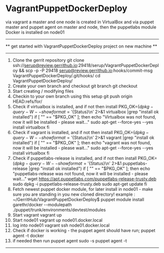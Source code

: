 # VagrantPuppetDockerDeploy
via vagrant a master and one node is created in VirtualBox and via puppet master and puppet agent on master and node, then the puppetlabs module Docker is installed on node01

***********************************************************************
** get started with VagrantPuppetDockerDeploy project on new machine **
***********************************************************************
1. Clone the gerrit repository
git clone ssh://serup@review.gerrithub.io:29418/serup/VagrantPuppetDockerDeploy && scp -p -P 29418 serup@review.gerrithub.io:hooks/commit-msg VagrantPuppetDockerDeploy/.git/hooks/
cd VagrantPuppetDockerDeploy/
2. Create your own branch and checkout
git branch <your branch name>
git checkout <your branch name>
3. Start creating / modifying files
4. Checkin to your own branch using this setup
git push origin HEAD:refs/for/<your branch name>
5. Check if virtualbox is installed, and if not then install
PKG_OK=$(dpkg-query -W --showformat='${Status}\n' 2>&1 virtualbox |grep "install ok installed")
if [ "" == "$PKG_OK" ]; then
  echo "Virtualbox was not found, now it will be installed - please wait..."
  sudo apt-get --force-yes --yes install virtualbox 
fi
6. Check if vagrant is installed, and if not then install
PKG_OK=$(dpkg-query -W --showformat='${Status}\n' 2>&1 vagrant |grep "install ok installed")
if [ "" == "$PKG_OK" ]; then
  echo "vagrant was not found, now it will be installed - please wait..."
  sudo apt-get --force-yes --yes install virtualbox 
fi
7. Check if puppetlabs-release is installed, and if not then install
PKG_OK=$(dpkg-query -W --showformat='${Status}\n' 2>&1 puppetlabs-release |grep "install ok installed")
if [ "" == "$PKG_OK" ]; then
  echo "puppetlabs-release was not found, now it will be installed - please wait..."
  wget https://apt.puppetlabs.com/puppetlabs-release-trusty.deb
  sudo dpkg -i puppetlabs-release-trusty.deb
  sudo apt-get update 
fi
8. Fetch newest puppet docker module, for later install in node01 - make sure you are standing in you new cloned directory! example :  ~/GerritHub/VagrantPuppetDockerDeploy$
puppet module install garethr/docker --modulepath ./puppet/trunk/environments/devtest/modules
9. Start vagrant
vagrant up
10. Start node01
vagrant up node01.docker.local
11. log into node01
vagrant ssh node01.docker.local
12. Check if docker is working - the puppet agent should have run; puppet agent -t
docker
13. if needed then run puppet agent
sudo -s
puppet agent -t
 
*****************************

